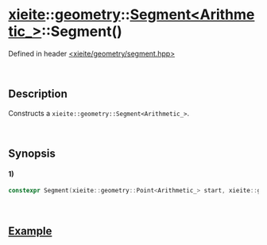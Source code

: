 # [xieite](../../../../../../xieite.md)\:\:[geometry](../../../../../../geometry.md)\:\:[Segment<Arithmetic_>](../../../../segment.md)\:\:Segment\(\)
Defined in header [<xieite/geometry/segment.hpp>](../../../../../../../include/xieite/geometry/segment.hpp)

&nbsp;

## Description
Constructs a `xieite::geometry::Segment<Arithmetic_>`.

&nbsp;

## Synopsis
#### 1)
```cpp
constexpr Segment(xieite::geometry::Point<Arithmetic_> start, xieite::geometry::Point<Arithmetic_> end) noexcept;
```

&nbsp;

## [Example](../../../../segment.md#Example)

